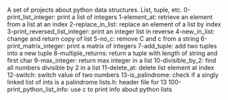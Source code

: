 A set of projects about python data structures. List, tuple, etc.
0-print_list_integer: print a list of integers
1-element_at: retrieve an element from a list at an index
2-replace_in_list: replace an element of a list by index
3-print_reversed_list_integer: print an integer list in reverse
4-new_in_list: change and return copy of list
5-no_c: remove C and c from a string
6-print_matrix_integer: print a matrix of integers
7-add_tuple: add two tuples into a new tuple
8-multiple_returns: return a tuple with length of string and first char
9-max_integer: return max integer in a list
10-divisible_by_2: find all numbers divisible by 2 in a list
11-delete_at: delete list element at index
12-switch: switch value of two numbers
13-is_palindrome: check if a singly linked list of ints is a palindrome
lists.h: header file for 13
100-print_python_list_info: use c to print info about python lists
